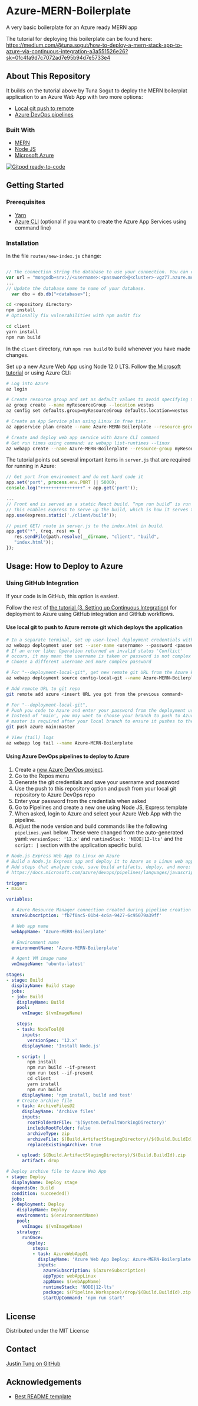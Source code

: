 # Azure-MERN-Boilerplate

A very basic boilerplate for an Azure ready MERN app

The tutorial for deploying this boilerplate can be found here:
<https://medium.com/@tuna.sogut/how-to-deploy-a-mern-stack-app-to-azure-via-continuous-integration-a3a551526e26?sk=0fc4fa9d7c7072ad7e95b94d7e5733e4>

## About This Repository

It builds on the tutorial above by Tuna Sogut to deploy the MERN boilerplat application to an Azure Web App with two more options:

- [Local git push to remote](https://docs.microsoft.com/en-us/azure/app-service/deploy-local-git?tabs=cli)
- [Azure DevOps pipelines](https://azure.microsoft.com/en-ca/services/devops/pipelines/)

### Built With

- [MERN](https://www.mongodb.com/mern-stack)
- [Node JS](https://nodejs.org/en/)
- [Microsoft Azure](https://azure.microsoft.com/)

[![Gitpod ready-to-code](https://img.shields.io/badge/Gitpod-ready--to--code-blue?logo=gitpod)](https://gitpod.io/#https://github.com/justintungonline/)

## Getting Started

### Prerequisites

- [Yarn](https://classic.yarnpkg.com/en/docs/install#windows-stable)
- [Azure CLI](https://docs.microsoft.com/en-us/cli/azure/) (optional if you want to create the Azure App Services using command line)

### Installation

In the file `routes/new-index.js` change:

```js

// The connection string the database to use your connection. You can create free one from MongoDB Atlas (https://www.mongodb.com/cloud/atlas) and create a database and initial collection.
var url = "mongodb+srv://<username>:<password>@<cluster>-vgz77.azure.mongodb.net/test?retryWrites=true&w=majority";
...
// Update the database name to name of your database.
  var dbo = db.db("<database>");
```

```sh
cd <repository directory>
npm install
# Optionally fix vulnerabilities with npm audit fix

cd client
yarn install
npm run build
```

In the `client` directory, run `npm run build` to build whenever you have made changes.

Set up a new Azure Web App using Node 12.0 LTS. Follow [the Microsoft tutorial](https://docs.microsoft.com/en-us/azure/app-service/quickstart-nodejs) or using Azure CLI:

```sh
# Log into Azure
az login

# Create resource group and set as default values to avoid specifying them each time later
az group create --name myResourceGroup --location westus
az config set defaults.group=myResourceGroup defaults.location=westus

# Create an App Service plan using Linux in free tier.
az appservice plan create --name Azure-MERN-Boilerplate --resource-group myResourceGroup --sku FREE --is-linux

# Create and deploy web app service with Azure CLI command
# Get run times using command: az webapp list-runtimes --linux
az webapp create --name Azure-MERN-Boilerplate --resource-group myResourceGroup --plan Azure-MERN-Boilerplate --runtime "NODE|12-lts"
```

The tutorial points out several important items in `server.js` that are required for running in Azure:

```js
// Get port from environment and do not hard code it
app.set('port', process.env.PORT || 5000);
console.log("++++++++++++++++" + app.get('port'));

...
// Front end is served as a static React build. “npm run build” is run in the client directory 
// This enables Express to serve up the build, which is how it serves the frontend on Azure.
app.use(express.static('./client/build'));

// point GET/ route in server.js to the index.html in build.
app.get("*", (req, res) => {
   res.sendFile(path.resolve(__dirname, "client", "build",     
   "index.html"));
});

```

## Usage: How to Deploy to Azure

### Using GitHub Integration

If your code is in GitHub, this option is easiest.

Follow the rest of [the tutorial (3. Setting up Continuous Integration)](https://medium.com/@tuna.sogut/how-to-deploy-a-mern-stack-app-to-azure-via-continuous-integration-a3a551526e26?sk=0fc4fa9d7c7072ad7e95b94d7e5733e4) for deployment to Azure using GitHub integration and GitHub workflows.

#### Use local git to push to Azure remote git which deploys the application

```sh
# In a separate terminal, set up user-level deployment credentials with Azure CLI
az webapp deployment user set --user-name <username> --password <password>
# If an error like: Operation returned an invalid status 'Conflict'
# occurs, it may mean the username is taken or password is not complex enough.
# Choose a different username and more complex password

# For "--deployment-local-git", get new remote git URL from the Azure Web App deployment setting or with:
az webapp deployment source config-local-git --name Azure-MERN-Boilerplate --resource-group myResourceGroup --query url --output tsv

# Add remote URL to git repo
git remote add azure <insert URL you got from the previous command>

# For "--deployment-local-git",
# Push you code to Azure and enter your password from the deployment user set command previously when asked. 
# Instead of 'main', you may want to choose your branch to push to Azure. 
# master is required after your local branch to ensure it pushes to the 'master' branch read for Azure deployment
git push azure main:master

# View (tail) logs
az webapp log tail --name Azure-MERN-Boilerplate
```

#### Using Azure DevOps pipelines to deploy to Azure

1. Create a [new Azure DevOps project](https://dev.azure.com).
2. Go to the Repos menu
3. Generate the git credentials and save your username and password
4. Use the push to this repository option and push from your local git repository to Azure DevOps repo
5. Enter your password from the credentials when asked
6. Go to Pipelines and create a new one using Node JS, Express template
7. When asked, login to Azure and select your Azure Web App with the pipeline.
8. Adjust the node version and build commands like the following `pipelines.yaml` below. These were changed from the auto-generated yaml: `versionSpec: '12.x'` and `runtimeStack: 'NODE|12-lts'` and the `script: |` section with the application specific build.

```yaml
# Node.js Express Web App to Linux on Azure
# Build a Node.js Express app and deploy it to Azure as a Linux web app.
# Add steps that analyze code, save build artifacts, deploy, and more:
# https://docs.microsoft.com/azure/devops/pipelines/languages/javascript

trigger:
- main

variables:

  # Azure Resource Manager connection created during pipeline creation
  azureSubscription: 'fb7f0ac5-01b4-4c6a-9427-6c95079a39ff'

  # Web app name
  webAppName: 'Azure-MERN-Boilerplate'

  # Environment name
  environmentName: 'Azure-MERN-Boilerplate'

  # Agent VM image name
  vmImageName: 'ubuntu-latest'

stages:
- stage: Build
  displayName: Build stage
  jobs:
  - job: Build
    displayName: Build
    pool:
      vmImage: $(vmImageName)

    steps:
    - task: NodeTool@0
      inputs:
        versionSpec: '12.x'
      displayName: 'Install Node.js'

    - script: |
        npm install
        npm run build --if-present
        npm run test --if-present
        cd client
        yarn install
        npm run build
      displayName: 'npm install, build and test'
    # Create archive file
    - task: ArchiveFiles@2
      displayName: 'Archive files'
      inputs:
        rootFolderOrFile: '$(System.DefaultWorkingDirectory)'
        includeRootFolder: false
        archiveType: zip
        archiveFile: $(Build.ArtifactStagingDirectory)/$(Build.BuildId).zip
        replaceExistingArchive: true

    - upload: $(Build.ArtifactStagingDirectory)/$(Build.BuildId).zip
      artifact: drop

# Deploy archive file to Azure Web App
- stage: Deploy
  displayName: Deploy stage
  dependsOn: Build
  condition: succeeded()
  jobs:
  - deployment: Deploy
    displayName: Deploy
    environment: $(environmentName)
    pool:
      vmImage: $(vmImageName)
    strategy:
      runOnce:
        deploy:
          steps:
          - task: AzureWebApp@1
            displayName: 'Azure Web App Deploy: Azure-MERN-Boilerplate'
            inputs:
              azureSubscription: $(azureSubscription)
              appType: webAppLinux
              appName: $(webAppName)
              runtimeStack: 'NODE|12-lts'
              package: $(Pipeline.Workspace)/drop/$(Build.BuildId).zip
              startUpCommand: 'npm run start'
```

## License

Distributed under the MIT License

## Contact

[Justin Tung on GitHub](https://github.com/justintungonline/)

## Acknowledgements

- [Best README template](https://github.com/othneildrew/Best-README-Template/blob/master/README.md)
